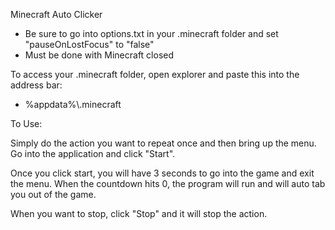 Minecraft Auto Clicker

* Be sure to go into options.txt in your .minecraft folder and set "pauseOnLostFocus" to "false"
* Must be done with Minecraft closed

To access your .minecraft folder, open explorer and paste this into the address bar:
* %appdata%\\.minecraft

To Use:

Simply do the action you want to repeat once and then bring up the menu. Go into the application and click "Start".

Once you click start, you will have 3 seconds to go into the game and exit the menu. When the countdown hits 0, the program will run and will auto tab you out of the game.

When you want to stop, click "Stop" and it will stop the action.
